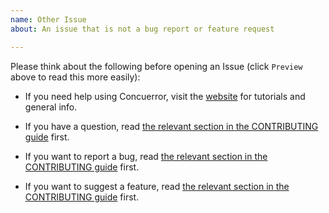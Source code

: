 ```yaml
---
name: Other Issue
about: An issue that is not a bug report or feature request

---
```


Please think about the following before opening an Issue (click `Preview` above to read this more easily):

* If you need help using Concuerror, visit the [website][website] for tutorials and general info.

* If you have a question, read [the relevant section in the CONTRIBUTING guide][guide ask] first.

* If you want to report a bug, read [the relevant section in the CONTRIBUTING guide][guide report a bug] first.

* If you want to suggest a feature, read [the relevant section in the CONTRIBUTING guide][guide suggest feature] first.

<!-- Links -->
[guide ask]: /parapluu/Concuerror/blob/master/CONTRIBUTING.md#i-want-to-ask-a-question
[guide report a bug]: /parapluu/Concuerror/blob/master/CONTRIBUTING.md#i-want-to-report-a-bug
[guide suggest feature]: /parapluu/Concuerror/blob/master/CONTRIBUTING.md#i-want-to-suggest-a-feature
[website]: http://parapluu.github.io/Concuerror
